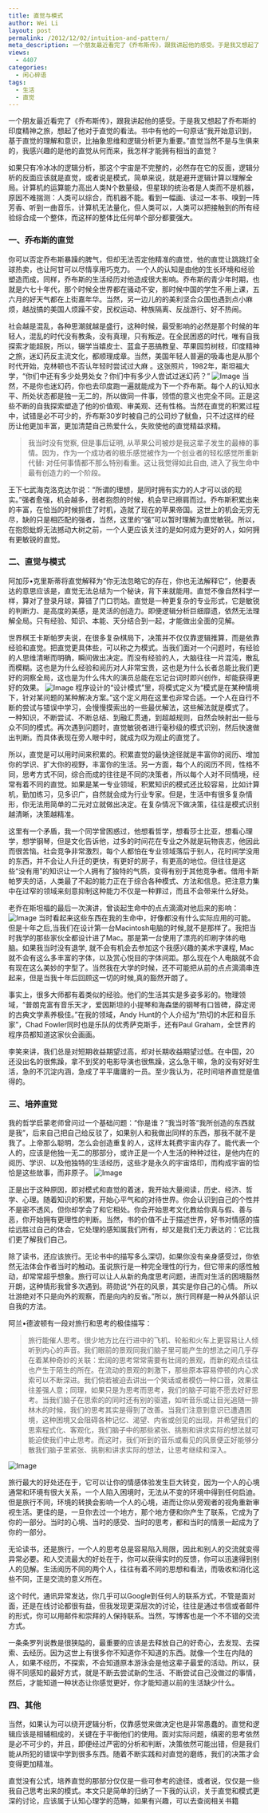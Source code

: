 ```yaml
---
title: 直觉与模式
author: Wei Li
layout: post
permalink: /2012/12/02/intuition-and-pattern/
meta_description: 一个朋友最近看完了《乔布斯传》，跟我讲起他的感受。于是我又想起了乔布斯的印度精神之旅，想起了他对于直觉的看法。书中有他的一句原话“我开始意识到，基于直觉的理解和意识，比抽象思维和逻辑分析更为重要。”直觉当然不是与生俱来的，我感兴趣的是他的直觉从何而来，我怎样才能拥有相当的直觉？
views:
  - 4407
categories:
  - 闲心碎语
tags:
  - 生活
  - 直觉
---
```

一个朋友最近看完了《乔布斯传》，跟我讲起他的感受。于是我又想起了乔布斯的印度精神之旅，想起了他对于直觉的看法。书中有他的一句原话“我开始意识到，基于直觉的理解和意识，比抽象思维和逻辑分析更为重要。”直觉当然不是与生俱来的，我感兴趣的是他的直觉从何而来，我怎样才能拥有相当的直觉？

如果只有冷冰冰的逻辑分析，那这个宇宙是不完整的，必然存在它的反面，逻辑分析的反面应该就是直觉，或者说是模式，简单来说，就是避开逻辑计算以理解全局。计算机的运算能力高出人类N个数量级，但星球的统治者是人类而不是机器，原因不难揣测：人类可以综合，而机器不能。看到一幅画、读过一本书、嗅到一阵芳香、听到一曲音乐，计算机无法量化，但人类可以，人类可以把接触到的所有经验综合成一个整体，而这样的整体比任何单个部分都要强大。

### 一、乔布斯的直觉

你可以否定乔布斯暴躁的脾气，但却无法否定他精准的直觉，他的直觉让跳跳灯全球热卖，也让阿甘可以尽情享用巧克力。 一个人的认知是由他的生长环境和经验塑造而成，同样，乔布斯的生活经历对他造成很大影响。乔布斯的青少年时期，也就是六七十年代，那个时候全世界都在骚动不安，那时候中国的学生不用上课，五六月的好天气都在上街嘉年华。当然，另一边儿的的美利坚合众国也遇到点小麻烦，越战搞的美国人烦躁不安，民权运动、种族隔离、反战游行、好不热闹。

社会越是混乱，各种思潮就越是盛行，这种时候，最受影响的必然是那个时候的年轻人，混乱的时代没有教条，没有真理，只有叛逆。在全民困惑的时代，唯有自我探索才能超脱，所以，辍学当嬉皮士、蓝盒子恶搞教皇、苹果园剪树枝，印度精神之旅，迷幻药反主流文化，都顺理成章。当然，美国年轻人普遍的吸毒也是从那个时代开始，克林顿也不否认年轻时尝试过大麻 。这张照片，1982年，斯坦福大学，“你们中还有多少处男处女？你们中有多少人尝试过迷幻药？”
![Image][1]
当然，不是你也迷幻药，你也去印度跑一遍就能成为下一个乔布斯。每个人的认知水平、所处状态都是独一无二的，所以做同一件事，领悟的意义也完全不同。正是这些不断的自我探索塑造了他的价值观、审美观、还有性格。当然在直觉的积累过程中，试错是必不可少的，乔布斯30岁时被自己的公司炒了鱿鱼，只不过这样的经历让他更加丰富，更加清楚自己热爱什么，失败使他的直觉精益求精。

>我当时没有觉察, 但是事后证明, 从苹果公司被炒是我这辈子发生的最棒的事情。因为，作为一个成功者的极乐感觉被作为一个创业者的轻松感觉所重新代替: 对任何事情都不那么特别看重。这让我觉得如此自由, 进入了我生命中最有创造力的一个阶段。

王下七武海克洛克达尔说：“所谓的理想，是同时拥有实力的人才可以谈的现实。”强者愈强，机会越多，弱者抱怨的时候，机会早已擦肩而过。乔布斯积累出来的丰富，在恰当的时候抓住了时机，造就了现在的苹果帝国。这世上的机会无穷无尽，缺的只是相匹配的强者，当然，这里的“强”可以暂时理解为直觉敏锐。所以，在抱怨蚍蜉无法撼动大树之前，一个人更应该关注的是如何成为更好的人，如何拥有更敏锐的直觉。

### 二、直觉与模式

阿加莎•克里斯蒂将直觉解释为“你无法忽略它的存在，你也无法解释它”，他要表达的意思应该是，直觉无法总结为一个秘诀，背下来就能用。直觉不像自然科学一样，算对了登录月球，算错了门口罚站。直觉是一种更复杂的专业形式，它是敏锐的判断力、是高度的美感，是灵活的创造力。即便逻辑分析巨细靡遗，依然无法理解全局。只有经验、知识、本能、天分结合到一起，才能做出全面的见解。

世界棋王卡斯帕罗夫说，在很多复杂棋局下，决策并不仅仅靠逻辑推算，而是依靠经验和直觉。把直觉更具体些，可以称之为模式。当我们面对一个问题时，有经验的人思维清晰而明确，瞬间做出决定。而没有经验的人，大脑往往一片混沌，散乱而模糊。这也是为什么经验和阅历对人非常宝贵，这也是为什么长者总能比我们更好的洞察全局，这也是为什么伟大的演员总能在忘记台词时即兴创作，却能获得更好的效果。
![Image][2]
程序设计的“设计模式”里，将模式定义为“模式是在某种情境下，针对某问题的某种解决方案。”这个定义用在这里也非常合适。一个人在自行不断的尝试与错误中学习，会慢慢摸索出的一些最优解法，这些解法就是模式了。 一种知识，不断尝试、不断总结、到融汇贯通，到超越规则，自然会映射出一些与众不同的模式。再次遇到问题时，直觉敏锐者进行毫秒级的模式识别，然后快速做出判断。而具体表现在旁人眼中时，就成为叹为观止的直觉了。

所以，直觉是可以用时间来积累的。积累直觉的最快途径就是丰富你的阅历、增加你的学识、扩大你的视野，丰富你的生活。另一方面，每个人的阅历不同，性格不同，思考方式不同，综合而成的往往是不同的决策者，所以每个人对不同情境，经常有着不同的直觉。如果是某一专业领域，积累知识的模式还比较容易，比如计算机，勤加练习，见多识广，自然就会成为行业专家。但是，生活中有很多复杂情形，你无法用简单的二元对立就做出决定。在复杂情况下做决策，往往是模式识别越清晰，决策越精准。

这里有一个矛盾，我一个同学曾困惑过，他想看哲学，想看莎士比亚，想看心理学，想学钢琴，但是文化告诉他，过多的时间花在专业之外就是玩物丧志，他因此而很苦恼。社会竞争非常激烈，每个人都怕在专业领域落后于别人，花时间学没用的东西，并不会让人升迁的更快，有更好的房子，有更高的地位。但往往是这些“没有用”的知识让一个人拥有了独特的气质，变得有别于其他竞争者。借用卡斯帕罗夫的话，人类最了不起的能力正在于综合各种模式、方法和信息。把注意力集中在过窄的领域来刻意抑制这种能力不仅是一种罪过，而且不会带来什么好处。

老乔在斯坦福的最后一次演讲，曾谈起生命中的点点滴滴对他后来的影响：
![Image][3]
当时看起来这些东西在我的生命中，好像都没有什么实际应用的可能。但是十年之后,当我们在设计第一台Macintosh电脑的时候,就不是那样了。我把当时我学的那些家伙全都设计进了Mac。那是第一台使用了漂亮的印刷字体的电脑。如果我当时没有退学, 就不会有机会去参加这个我感兴趣的美术字课程, Mac就不会有这么多丰富的字体，以及赏心悦目的字体间距。那么现在个人电脑就不会有现在这么美妙的字型了。当然我在大学的时候，还不可能把从前的点点滴滴串连起来，但是当我十年后回顾这一切的时候,真的豁然开朗了。

事实上，很多大师都有着类似的经验。他们的生活其实是多姿多彩的。物理领域，“普朗克富有音乐天才，爱因斯坦的小提琴和海森堡的钢琴有口皆碑，薛定谔的古典文学素养极佳。”在我的领域，Andy Hunt的个人介绍为“热切的木匠和音乐家”，Chad Fowler同时也是乐队的优秀萨克斯手，还有Paul Graham，全世界的程序员都知道这家伙会画画。

李笑来讲，我们总是对短期收益期望过高，却对长期收益期望过低。在中国，20还没出名的很焦躁，拿不到奖的电影导演也很焦躁，这么急干嘛，急的没有好好生活，急的不沉淀内涵，急成了平平庸庸的一员。至少我认为，花时间培养直觉是值得的。

### 三、培养直觉

我的哲学启蒙老师曾问过一个基础问题：“你是谁？”我当时答“我所创造的东西就是我”，后来自己把自己给反驳了，如果别人和我做出同样的东西，那我不就不是我了。上帝那么聪明，怎么会创造重复的人，这样太耗费宇宙内存了。能代表一个人的，应该是他独一无二的那部分，或许正是一个人生活的种种过往，是他内在的阅历、学识、以及他独特的生活经历，这些才是永久的宇宙烙印，而构成宇宙的恰恰是这些故事，而非原子。
![Image][4]

正是出于这种原因，即对模式和直觉的着迷，我开始大量阅读，历史、经济、哲学、心理。随着知识的积累，开始心平气和的对待世界。你会认识到自己的个性并不是密不透风，但你却学会了和它相处。你会开始思考文化教给你真与假、善与恶，你开始拥有更理性的判断。当然，书的价值不止于描述世界，好书对情感的描绘远胜过自己的体会，它处理的感知属我们所有，却又是我们无力表达的：它比我们更了解我们自己。

除了读书，还应该旅行。无论书中的描写多么深切，如果你没有亲身感受过，你依然无法体会作者当时的触动。虽说旅行是一种完全理性的行为，但它带来的感性触动，却常常超乎想象。旅行可以让人从新的角度思考问题，进而对生活的困境豁然开朗，这种情形我曾多次遇到。蒋勋说“外在的风景，其实是你自己的心情。 所以壮游绝对不只是向外的观察，而是向内的反省。”所以，旅行同样是一种从外部认识自我的方法。

阿兰•德波顿有一段对旅行和思考的极佳描写：

>旅行能催人思考。很少地方比在行进中的飞机、轮船和火车上更容易让人倾听到内心的声音。我们眼前的景观同我们脑子里可能产生的想法之间几乎存在着某种奇妙的关联：宏阔的思考常常需要有壮阔的景观，而新的观点往往也产生于陌生的所在。在流动的景观的刺激下，那些原本容易停顿的内心求索可以不断深进。我们倘若被迫去讲出一个笑话或者模仿一种口音，效果往往差强人意；同理，如果只是为思考而思考，我们的脑子可能不愿去好好思考。当我们脑子在思索的的同时还有别的驱遣，如听音乐或让目光追随一排林木的时候，我们的思考其实是得到了改善。当我们注意到意识已遭遇困境，这种困境又会阻碍各种记忆、渴望、内省或创见的出现，并希望我们的思索程式化、客观化，我们脑子中的那些紧张、挑剔和讲求实际的想法就可能迫使我们中止思考。而这时，我们听到的音乐或看见的风景便正好能够分散我们脑子里紧张、挑剔和讲求实际的想法，让思考继续和深入。

![Image][5]

旅行最大的好处还在于，它可以让你的情感体验发生巨大转变，因为一个人的心境通常和环境有很大关系，一个人陷入困境时，无法从不变的环境中得到任何启迪。但是旅行不同，环境的转换会影响一个人的心境，进而让你从旁观者的视角重新审视生活。更佳的是，一旦你去过一个地方，那个地方便和你产生了联系，它成为了你的一部分。当时的心境、当时的感受、当时的思考，都和当时的情景一起成为了你的一部分。

无论读书，还是旅行，一个人的思考总是容易陷入局限，因此和别人的交流就变得异常必要。和人交流最大的好处在于，你可以获得实时的反馈，你可以迅速得到别人的见解。生活阅历不同的两个人，往往有着不同的思想和看法，而吸收和消化这些不同，正是交流的意义所在。

这个时代，通讯异常发达，你几乎可以Google到任何人的联系方式，不管是面对面，还是在线讨论都很有益，但我发现更深层次的讨论，往往是通过书信或者邮件的形式，你可以用邮件和崇拜的人保持联系。当然，写博客也是一个不不错的交流方式。

一条条罗列说教是很狭隘的，最重要的应该是去释放自己的好奇心，去发现、去探索、去经历。因为这世上有很多你不知道你不知道的东西。就像一个生在内陆的人，如果不经历，不探索，不会知道原本游泳会是他这辈子最爱的活动。所以，获得不同感知的最好方式，就是不断去尝试新的生活、不断尝试自己没做过的事情，然后，才能知道一种状态让你感觉更好，你才能知道以前的生活缺少什么。

### 四、其他

当然，如果认为可以绕开逻辑分析，仅靠感觉来做决定也是非常愚蠢的。直觉和逻辑应该是相辅相成的，关键在于平衡他们的使用。面对实际问题，缜密的思考依然是必不可少的，并且，即便经过严密的分析和判断，决策依然可能出错，但是我们能从所犯的错误中学到很多东西。随着不断实践和对直觉的磨练，我们的决策才会变得更加精准。

直觉没有公式，培养直觉的那部分仅仅是一些可参考的途径，或者说，仅仅是一些我自己思考出来的模式。本文只是简单的归纳了一下我的认识，关于直觉和模式更深的讨论，应该属于认知心理学的范畴，如果有兴趣，可以去查阅相关书籍

[1]: /uploads/2012/12/乔布斯斯坦福.png
[2]: /uploads/2012/12/棋盘.png
[3]: /uploads/2012/12/乔布斯保持饥渴.png
[4]: /uploads/2012/12/我是谁.png
[5]: /uploads/2012/12/旅行.png